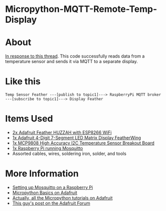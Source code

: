# Micropython-MQTT-Remote-Temp-Display

# About
[In response to this thread](http://forum.micropython.org/viewtopic.php?t=2895). This code successfully reads data from a temperature sensor and sends it via MQTT to a separate display.  

# Like this

`Temp Sensor Feather ---[publish to topic1]---> RaspberryPi MQTT broker ---[subscribe to topic1]---> Display Feather`

# Items Used
* [2x Adafruit Feather HUZZAH with ESP8266 WiFi](https://www.adafruit.com/product/2821)
* [1x Adafruit 4-Digit 7-Segment LED Matrix Display FeatherWing](https://www.adafruit.com/products/3088)
* [1x MCP9808 High Accuracy I2C Temperature Sensor Breakout Board](https://www.adafruit.com/products/1782)
* [1x Raspberry Pi running Mosquitto](http://www.switchdoc.com/2016/02/tutorial-installing-and-testing-mosquitto-mqtt-on-raspberry-pi/)
* Assorted cables, wires, soldering iron, solder, and tools

# More Information

* [Setting up Mosquitto on a Raspberry Pi](http://www.switchdoc.com/2016/02/tutorial-installing-and-testing-mosquitto-mqtt-on-raspberry-pi/)
* [Micropython Basics on Adafruit](https://learn.adafruit.com/micropython-basics-what-is-micropython)
* [Actually, all the Micropython tutorials on Adafruit](https://learn.adafruit.com/category/micropython)
* [This guy's post on the Adafruit Forum](https://forums.adafruit.com/viewtopic.php?t=104870)
